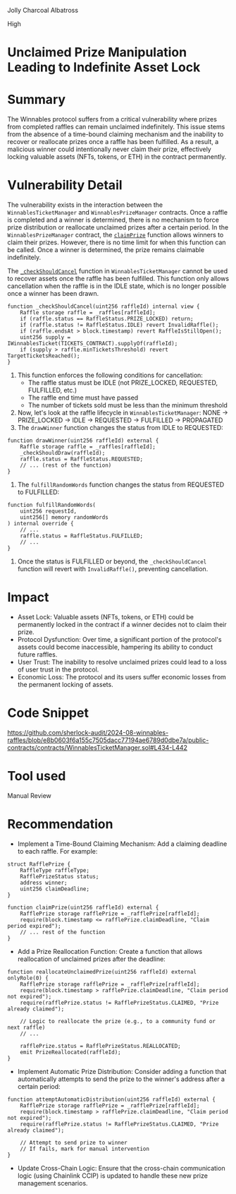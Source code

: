 Jolly Charcoal Albatross

High

# Unclaimed Prize Manipulation Leading to Indefinite Asset Lock

# Summary

The Winnables protocol suffers from a critical vulnerability where prizes from completed raffles can remain unclaimed indefinitely. This issue stems from the absence of a time-bound claiming mechanism and the inability to recover or reallocate prizes once a raffle has been fulfilled. As a result, a malicious winner could intentionally never claim their prize, effectively locking valuable assets (NFTs, tokens, or ETH) in the contract permanently.

# Vulnerability Detail

The vulnerability exists in the interaction between the `WinnablesTicketManager` and `WinnablesPrizeManager` contracts. Once a raffle is completed and a winner is determined, there is no mechanism to force prize distribution or reallocate unclaimed prizes after a certain period.
In the `WinnablesPrizeManager` contract, the [`claimPrize`](https://github.com/sherlock-audit/2024-08-winnables-raffles/blob/e8b0603f6a155c7505dacc77194ae6789d0dbe7a/public-contracts/contracts/WinnablesPrizeManager.sol#L103-L125) function allows winners to claim their prizes. However, there is no time limit for when this function can be called. Once a winner is determined, the prize remains claimable indefinitely. 

The [`_checkShouldCancel`](https://github.com/sherlock-audit/2024-08-winnables-raffles/blob/e8b0603f6a155c7505dacc77194ae6789d0dbe7a/public-contracts/contracts/WinnablesTicketManager.sol#L434-L442) function in `WinnablesTicketManager` cannot be used to recover assets once the raffle has been fulfilled. This function only allows cancellation when the raffle is in the IDLE state, which is no longer possible once a winner has been drawn.

```solidity
function _checkShouldCancel(uint256 raffleId) internal view {
    Raffle storage raffle = _raffles[raffleId];
    if (raffle.status == RaffleStatus.PRIZE_LOCKED) return;
    if (raffle.status != RaffleStatus.IDLE) revert InvalidRaffle();
    if (raffle.endsAt > block.timestamp) revert RaffleIsStillOpen();
    uint256 supply = IWinnablesTicket(TICKETS_CONTRACT).supplyOf(raffleId);
    if (supply > raffle.minTicketsThreshold) revert TargetTicketsReached();
}
```

1. This function enforces the following conditions for cancellation:
    - The raffle status must be IDLE (not PRIZE_LOCKED, REQUESTED, FULFILLED, etc.)
    - The raffle end time must have passed
    - The number of tickets sold must be less than the minimum threshold
2. Now, let's look at the raffle lifecycle in `WinnablesTicketManager`:
NONE -> PRIZE_LOCKED -> IDLE -> REQUESTED -> FULFILLED -> PROPAGATED
3. The `drawWinner` function changes the status from IDLE to REQUESTED:

```solidity
function drawWinner(uint256 raffleId) external {
    Raffle storage raffle = _raffles[raffleId];
    _checkShouldDraw(raffleId);
    raffle.status = RaffleStatus.REQUESTED;
    // ... (rest of the function)
}
```

1. The `fulfillRandomWords` function changes the status from REQUESTED to FULFILLED:

```solidity
function fulfillRandomWords(
    uint256 requestId,
    uint256[] memory randomWords
) internal override {
    // ...
    raffle.status = RaffleStatus.FULFILLED;
    // ...
}
```

1. Once the status is FULFILLED or beyond, the `_checkShouldCancel` function will revert with `InvalidRaffle()`, preventing cancellation.

# Impact

- Asset Lock: Valuable assets (NFTs, tokens, or ETH) could be permanently locked in the contract if a winner decides not to claim their prize.
- Protocol Dysfunction: Over time, a significant portion of the protocol's assets could become inaccessible, hampering its ability to conduct future raffles.
- User Trust: The inability to resolve unclaimed prizes could lead to a loss of user trust in the protocol.
- Economic Loss: The protocol and its users suffer economic losses from the permanent locking of assets.

# Code Snippet

https://github.com/sherlock-audit/2024-08-winnables-raffles/blob/e8b0603f6a155c7505dacc77194ae6789d0dbe7a/public-contracts/contracts/WinnablesTicketManager.sol#L434-L442

# Tool used

Manual Review

# Recommendation

- Implement a Time-Bound Claiming Mechanism: Add a claiming deadline to each raffle. For example:

```solidity
struct RafflePrize {
    RaffleType raffleType;
    RafflePrizeStatus status;
    address winner;
    uint256 claimDeadline;
}

function claimPrize(uint256 raffleId) external {
    RafflePrize storage rafflePrize = _rafflePrize[raffleId];
    require(block.timestamp <= rafflePrize.claimDeadline, "Claim period expired");
    // ... rest of the function
}
```

- Add a Prize Reallocation Function: Create a function that allows reallocation of unclaimed prizes after the deadline:

```solidity
function reallocateUnclaimedPrize(uint256 raffleId) external onlyRole(0) {
    RafflePrize storage rafflePrize = _rafflePrize[raffleId];
    require(block.timestamp > rafflePrize.claimDeadline, "Claim period not expired");
    require(rafflePrize.status != RafflePrizeStatus.CLAIMED, "Prize already claimed");
    
    // Logic to reallocate the prize (e.g., to a community fund or next raffle)
    // ...

    rafflePrize.status = RafflePrizeStatus.REALLOCATED;
    emit PrizeReallocated(raffleId);
}
```

- Implement Automatic Prize Distribution: Consider adding a function that automatically attempts to send the prize to the winner's address after a certain period:

```solidity
function attemptAutomaticDistribution(uint256 raffleId) external {
    RafflePrize storage rafflePrize = _rafflePrize[raffleId];
    require(block.timestamp > rafflePrize.claimDeadline, "Claim period not expired");
    require(rafflePrize.status != RafflePrizeStatus.CLAIMED, "Prize already claimed");

    // Attempt to send prize to winner
    // If fails, mark for manual intervention
}
```

- Update Cross-Chain Logic: Ensure that the cross-chain communication logic (using Chainlink CCIP) is updated to handle these new prize management scenarios.